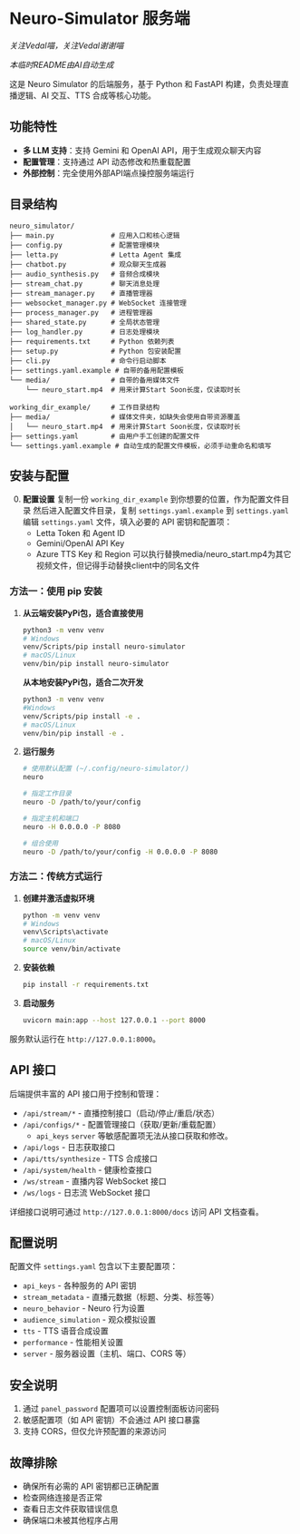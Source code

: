 # Neuro-Simulator 服务端

*关注Vedal喵，关注Vedal谢谢喵*

*本临时README由AI自动生成*

这是 Neuro Simulator 的后端服务，基于 Python 和 FastAPI 构建，负责处理直播逻辑、AI 交互、TTS 合成等核心功能。

## 功能特性

- **多 LLM 支持**：支持 Gemini 和 OpenAI API，用于生成观众聊天内容
- **配置管理**：支持通过 API 动态修改和热重载配置
- **外部控制**：完全使用外部API端点操控服务端运行

## 目录结构

```
neuro_simulator/
├── main.py              # 应用入口和核心逻辑
├── config.py            # 配置管理模块
├── letta.py             # Letta Agent 集成
├── chatbot.py           # 观众聊天生成器
├── audio_synthesis.py   # 音频合成模块
├── stream_chat.py       # 聊天消息处理
├── stream_manager.py    # 直播管理器
├── websocket_manager.py # WebSocket 连接管理
├── process_manager.py   # 进程管理器
├── shared_state.py      # 全局状态管理
├── log_handler.py       # 日志处理模块
├── requirements.txt     # Python 依赖列表
├── setup.py             # Python 包安装配置
├── cli.py               # 命令行启动脚本
├── settings.yaml.example # 自带的备用配置模板
└── media/               # 自带的备用媒体文件
    └── neuro_start.mp4  # 用来计算Start Soon长度，仅读取时长
```

```
working_dir_example/     # 工作目录结构
├── media/               # 媒体文件夹，如缺失会使用自带资源覆盖
│   └── neuro_start.mp4  # 用来计算Start Soon长度，仅读取时长
├── settings.yaml        # 由用户手工创建的配置文件
└── settings.yaml.example # 自动生成的配置文件模板，必须手动重命名和填写
```

## 安装与配置

0. **配置设置**
   复制一份 `working_dir_example` 到你想要的位置，作为配置文件目录
   然后进入配置文件目录，复制 `settings.yaml.example` 到 `settings.yaml`
   编辑 `settings.yaml` 文件，填入必要的 API 密钥和配置项：
   - Letta Token 和 Agent ID
   - Gemini/OpenAI API Key
   - Azure TTS Key 和 Region
   可以执行替换media/neuro_start.mp4为其它视频文件，但记得手动替换client中的同名文件

### 方法一：使用 pip 安装

1. **从云端安装PyPi包，适合直接使用**
   ```bash
   python3 -m venv venv
   # Windows
   venv/Scripts/pip install neuro-simulator
   # macOS/Linux
   venv/bin/pip install neuro-simulator
   ```

   **从本地安装PyPi包，适合二次开发**
   ```bash
   python3 -m venv venv
   #Windows
   venv/Scripts/pip install -e .
   # macOS/Linux
   venv/bin/pip install -e .
   ```

2. **运行服务**
   ```bash
   # 使用默认配置 (~/.config/neuro-simulator/)
   neuro
   
   # 指定工作目录
   neuro -D /path/to/your/config
   
   # 指定主机和端口
   neuro -H 0.0.0.0 -P 8080
   
   # 组合使用
   neuro -D /path/to/your/config -H 0.0.0.0 -P 8080
   ```

### 方法二：传统方式运行

1. **创建并激活虚拟环境**
   ```bash
   python -m venv venv
   # Windows
   venv\Scripts\activate
   # macOS/Linux
   source venv/bin/activate
   ```

2. **安装依赖**
   ```bash
   pip install -r requirements.txt
   ```

3. **启动服务**
   ```bash
   uvicorn main:app --host 127.0.0.1 --port 8000
   ```

服务默认运行在 `http://127.0.0.1:8000`。

## API 接口

后端提供丰富的 API 接口用于控制和管理：

- `/api/stream/*` - 直播控制接口（启动/停止/重启/状态）
- `/api/configs/*` - 配置管理接口（获取/更新/重载配置）
  - `api_keys` `server` 等敏感配置项无法从接口获取和修改。
- `/api/logs` - 日志获取接口
- `/api/tts/synthesize` - TTS 合成接口
- `/api/system/health` - 健康检查接口
- `/ws/stream` - 直播内容 WebSocket 接口
- `/ws/logs` - 日志流 WebSocket 接口

详细接口说明可通过 `http://127.0.0.1:8000/docs` 访问 API 文档查看。

## 配置说明

配置文件 `settings.yaml` 包含以下主要配置项：

- `api_keys` - 各种服务的 API 密钥
- `stream_metadata` - 直播元数据（标题、分类、标签等）
- `neuro_behavior` - Neuro 行为设置
- `audience_simulation` - 观众模拟设置
- `tts` - TTS 语音合成设置
- `performance` - 性能相关设置
- `server` - 服务器设置（主机、端口、CORS 等）

## 安全说明

1. 通过 `panel_password` 配置项可以设置控制面板访问密码
2. 敏感配置项（如 API 密钥）不会通过 API 接口暴露
3. 支持 CORS，但仅允许预配置的来源访问

## 故障排除

- 确保所有必需的 API 密钥都已正确配置
- 检查网络连接是否正常
- 查看日志文件获取错误信息
- 确保端口未被其他程序占用 
